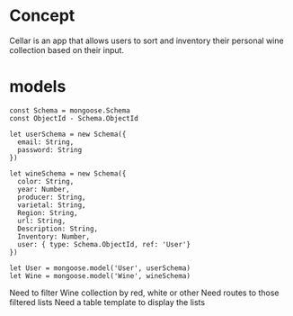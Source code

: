 # Concept
Cellar is an app that allows users to sort and inventory their personal wine collection based on their input.

# models
```
const Schema = mongoose.Schema
const ObjectId - Schema.ObjectId

let userSchema = new Schema({
  email: String,
  password: String
}) 

let wineSchema = new Schema({
  color: String,
  year: Number,
  producer: String,
  varietal: String,
  Region: String,
  url: String,
  Description: String,
  Inventory: Number,
  user: { type: Schema.ObjectId, ref: 'User'}
})

let User = mongoose.model('User', userSchema)
let Wine = mongoose.model('Wine', wineSchema)
```


Need to filter Wine collection by red, white or other
Need routes to those filtered lists
Need a table template to display the lists
